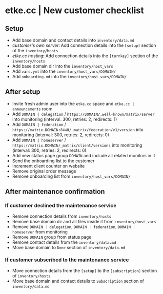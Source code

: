 # etke.cc | New customer checklist

## Setup

* Add base domain and contact details into `inventory/data.md`
* _customer's own server_: Add connection details into the `[setup]` section of the `inventory/hosts`
* _etke.cc hosting_: Add connection details into the `[turnkey]` section of the `inventory/hosts`
* Add base domain dir into the `inventory/host_vars`
* Add `vars.yml` into the `inventory/host_vars/DOMAIN/`
* Add `onboarding.md` into the `inventory/host_vars/DOMAIN/`

## After setup

* Invite fresh admin user into the `etke.cc` space and `etke.cc | announcements` room
* Add `DOMAIN | delegation` / `https://DOMAIN/.well-known/matrix/server` into monitoring (interval: 300, retries: 2, redirects: 1)
* Add `DOMAIN | federation` / `https://matrix.DOMAIN:8448/_matrix/federation/v1/version` into monitoring (interval: 300, retries: 2, redirects: 0)
* Add `DOMAIN | homeserver` / `https://matrix.DOMAIN/_matrix/client/versions` into monitoring (interval: 300, retries: 2, redirects: 0)
* Add new status page group `DOMAIN` and include all related monitors in it
* Send the onboarding list to the customer
* Increment client counter on website
* Remove original order message
* Remove onboarding list from `inventory/host_vars/DOMAIN/`

## After maintenance confirmation

### If customer declined the maintenance service

* Remove connection details from `inventory/hosts`
* Remove base domain dir and all files inside it from `inventory/host_vars`
* Remove `DOMAIN | delegation`, `DOMAIN | federation`, `DOMAIN | homeserver` from monitoring
* Remove `DOMAIN` group from status page
* Remove contact details from the `inventory/data.md`
* Move base domain to `Done` section of `inventory/data.md`

### If customer subscribed to the maintenance service

* Move connection details from the `[setup]` to the `[subscription]` section of `inventory/hosts`
* Move base domain and contact details to `Subscription` section of `inventory/data.md`
